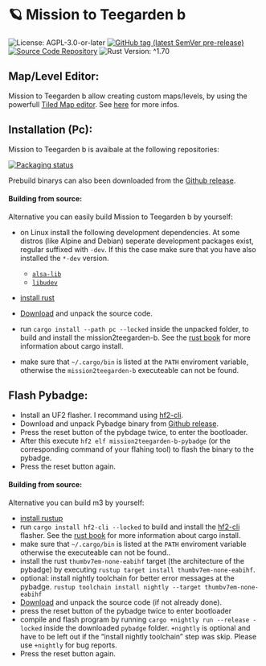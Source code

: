 # 🪐 Mission to Teegarden b

![License: AGPL-3.0-or-later](https://img.shields.io/badge/license-AGPL--3.0--or--later-blue)
[![GitHub tag (latest SemVer pre-release)](https://img.shields.io/github/v/tag/LuckyTurtleDev/mission2teegarden-b?label=latest&color=orange)](https://github.com/LuckyTurtleDev/mission2teegarden-b/releases/latest)
[![Source Code Repository](https://img.shields.io/badge/Code-On%20GitHub-blue?logo=GitHub)](https://github.com/LuckyTurtleDev/mission2teegarden-b)
![Rust Version: ^1.70](https://img.shields.io/badge/rustc-%5E1.70-orange.svg)


## Map/Level Editor:

Mission to Teegarden b allow creating custom maps/levels, by using the powerfull [Tiled Map editor][__link0]. See [here][__link1] for more infos.


## Installation (Pc):

Mission to Teegarden b is avaibale at the following repositories:

[![Packaging status][__link2]][__link3]

Prebuild binarys can also been downloaded from the [Github release][__link4].


#### Building from source:

Alternative you can easily build Mission to Teegarden b  by yourself:

 - on Linux install the following development dependencies. At some distros (like Alpine and Debian) seperate development packages exist, regular suffixed with `-dev`. If this the case make sure that you have also installed the `*-dev` version.
	 - [`alsa-lib`][__link5]
	 - [`libudev`][__link6]
	
	
 - [install rust][__link7]
 - [Download][__link8] and unpack the source code.
 - run `cargo install --path pc --locked` inside the unpacked folder, to build and install the mission2teegarden-b. See the [rust book][__link9] for more information about cargo install.
 - make sure that `~/.cargo/bin` is listed at the `PATH` enviroment variable, otherwise the `mission2teegarden-b` executeable can not be found.


## Flash Pybadge:

 - Install an UF2 flasher. I recommand using [hf2-cli][__link10].
 - Download and unpack Pybadge binary from [Github release][__link11].
 - Press the reset button of the pybdage twice, to enter the bootloader.
 - After this execute `hf2 elf mission2teegarden-b-pybadge` (or the corresponding command of your flahing tool) to flash the binary to the pybadge.
 - Press the reset button again.


#### Building from source:

Alternative you can build m3 by yourself:

 - [install rustup][__link12]
 - run `cargo install hf2-cli --locked` to build and install the [hf2-cli][__link13] flasher. See the [rust book][__link14] for more information about cargo install.
 - make sure that `~/.cargo/bin` is listed at the `PATH` enviroment variable otherwise the executeable can not be found..
 - install the rust `thumbv7em-none-eabihf` target (the architecture of the pybadge) by executing `rustup target install thumbv7em-none-eabihf`.
 - optional: install nightly toolchain for better error messages at the pybadge. `rustup toolchain install nightly --target thumbv7em-none-eabihf`
 - [Download][__link15] and unpack the source code (if not already done).
 - press the reset button of the pybadge twice to enter bootloader
 - compile and flash program by running `cargo +nightly run --release -locked` inside the downloaded `pybadge` folder. `+nightly` is optional and have to be left out if the “install nightly toolchain” step was skip. Please use `+nightly` for bug reports.
 - Press the reset button again.


 [__cargo_doc2readme_dependencies_info]: ggGkYW0BYXSEG3UfHk2YrT7eG17SRZ28RUSTG0wIbnOI0EnXG1LtZe6B2PVZYXKEG2oEjWAiQVzSGwbQgP9v-iKFGxPC4vLgNSLbG_HLsRNq7H0jYWSBgndtaXNzaW9uMnRlZWdhcmRlbl9iX21hcGUwLjEuMA
 [__link0]: https://www.mapeditor.org/
 [__link1]: https://docs.rs/mission2teegarden_b_map/0.1.0
 [__link10]: https://crates.io/crates/hf2-cli
 [__link11]: https://github.com/LuckyTurtleDev/mission2teegarden_b/releases/v0.1.0
 [__link12]: https://www.rust-lang.org/tools/install
 [__link13]: https://crates.io/crates/hf2-cli
 [__link14]: https://doc.rust-lang.org/cargo/commands/cargo-install.html
 [__link15]: https://github.com/LuckyTurtleDev/mission2teegarden_b/archive/refs/tags/v0.1.0.zip
 [__link2]: https://repology.org/badge/vertical-allrepos/mission2teegarden_b.svg
 [__link3]: https://repology.org/project/mission2teegarden-b/versions
 [__link4]: https://github.com/LuckyTurtleDev/mission2teegarden_b/releases/v0.1.0
 [__link5]: https://github.com/alsa-project/alsa-lib
 [__link6]: https://github.com/systemd/systemd
 [__link7]: https://www.rust-lang.org/tools/install
 [__link8]: https://github.com/LuckyTurtleDev/mission2teegarden_b/archive/refs/tags/v0.1.0.zip
 [__link9]: https://doc.rust-lang.org/cargo/commands/cargo-install.html
